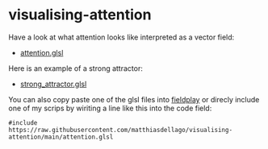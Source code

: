 # visualising-attention

Have a look at what attention looks like interpreted as a vector field:

- [attention.glsl](https://anvaka.github.io/fieldplay/?dt=0.0009&fo=0.996&dp=0.00109999999999999&cm=3&cx=0.09494999999999987&cy=1.3819999999999997&w=26.997500000000002&h=26.997500000000002&vf=%2F%2F%20Visualising%20the%20field%20that%203%20attention%20vectors%20create%20in%202d%0A%2F%2F%20Play%20with%20the%20parameters%20and%20see%20what%20happens!%0A%2F%2F%20Check%20out%20more%20visualisations%20at%20github.com%2Fmatthiasdellago%2Fvisualising-attention%0A%0Avec2%20attention%28vec2%20p%29%20%7B%0A%20%20%0A%20%20%2F%2F%20init%20v%0A%20%20vec2%20v%20%3D%20vec2%280.%2C%200.%29%3B%0A%20%20%0A%20%20%2F%2F%20scale%20defined%20separately%20to%20easily%20change%20it.%20Try%20it!%0A%20%20float%20scale%20%3D%203.%3B%0A%20%20%0A%20%20%2F%2Fdefine%20attention%20vectors%0A%20%20vec2%20f1%20%3D%20scale%20*%20vec2%280.%2C1.5%29%3B%0A%20%20vec2%20f2%20%3D%20scale%20*%20vec2%281.%2C0.%29%3B%0A%20%20vec2%20f3%20%3D%20scale%20*%20vec2%28-1.5%2C0%29%3B%0A%0A%20%20%2F%2F%20calc%20projections%20-%3E%20weights%0A%20%20float%20w1%20%3D%20dot%28p%2Cf1%29%3B%0A%20%20float%20w2%20%3D%20dot%28p%2Cf2%29%3B%0A%20%20float%20w3%20%3D%20dot%28p%2Cf3%29%3B%0A%0A%20%20%2F%2F%20softmax%0A%20%20float%20sum%20%3D%20exp%28w1%29%2Bexp%28w2%29%2Bexp%28w3%29%3B%0A%20%20w1%20%3D%20exp%28w1%29%2Fsum%3B%0A%20%20w2%20%3D%20exp%28w2%29%2Fsum%3B%0A%20%20w3%20%3D%20exp%28w3%29%2Fsum%3B%0A%0A%20%20%2F%2F%20linear%20combination%0A%20%20vec2%20new_p%20%3D%20w1*f1%20%2B%20w2*f2%20%2B%20w3*f3%3B%0A%20%20%0A%20%20%2F%2F%20calc%20delta%20of%20p%0A%20%20v%20%3D%20new_p%20-%20p%3B%0A%0A%20%20return%20v%3B%0A%7D%0A%0Avec2%20get_velocity%28vec2%20p%29%7B%0A%20%20%2F%2F%20get%20p.x%20and%20p.y%2C%20the%20current%20coordinates%0A%20%20%2F%2F%20return%20v.x%20and%20v.y%2C%20the%20velocity%20at%20point%20p%0A%20%20return%20attention%28p%29%3B%0A%7D&code=%2F%2F%20Visualising%20the%20field%20that%203%20attention%20vectors%20create%20in%202d%0A%2F%2F%20Play%20with%20the%20parameters%20and%20see%20what%20happens!%0A%2F%2F%20Check%20out%20more%20visualisations%20at%20github.com%2Fmatthiasdellago%2Fvisualising-attention%0A%0Avec2%20attention%28vec2%20p%29%20%7B%0A%20%20%0A%20%20%2F%2F%20init%20v%0A%20%20vec2%20v%20%3D%20vec2%280.%2C%200.%29%3B%0A%20%20%0A%20%20%2F%2F%20scale%20defined%20separately%20to%20easily%20change%20it.%20Try%20it!%0A%20%20float%20scale%20%3D%203.%3B%0A%20%20%0A%20%20%2F%2Fdefine%20attention%20vectors%0A%20%20vec2%20f1%20%3D%20scale%20*%20vec2%280.%2C1.5%29%3B%0A%20%20vec2%20f2%20%3D%20scale%20*%20vec2%281.%2C0.%29%3B%0A%20%20vec2%20f3%20%3D%20scale%20*%20vec2%28-1.5%2C0%29%3B%0A%0A%20%20%2F%2F%20calc%20projections%20-%3E%20weights%0A%20%20float%20w1%20%3D%20dot%28p%2Cf1%29%3B%0A%20%20float%20w2%20%3D%20dot%28p%2Cf2%29%3B%0A%20%20float%20w3%20%3D%20dot%28p%2Cf3%29%3B%0A%0A%20%20%2F%2F%20softmax%0A%20%20float%20sum%20%3D%20exp%28w1%29%2Bexp%28w2%29%2Bexp%28w3%29%3B%0A%20%20w1%20%3D%20exp%28w1%29%2Fsum%3B%0A%20%20w2%20%3D%20exp%28w2%29%2Fsum%3B%0A%20%20w3%20%3D%20exp%28w3%29%2Fsum%3B%0A%0A%20%20%2F%2F%20linear%20combination%0A%20%20vec2%20new_p%20%3D%20w1*f1%20%2B%20w2*f2%20%2B%20w3*f3%3B%0A%20%20%0A%20%20%2F%2F%20calc%20delta%20of%20p%0A%20%20v%20%3D%20new_p%20-%20p%3B%0A%0A%20%20return%20v%3B%0A%7D%0A%0Avec2%20get_velocity%28vec2%20p%29%7B%0A%20%20%2F%2F%20get%20p.x%20and%20p.y%2C%20the%20current%20coordinates%0A%20%20%2F%2F%20return%20v.x%20and%20v.y%2C%20the%20velocity%20at%20point%20p%0A%20%20return%20attention%28p%29%3B%0A%7D&pc=90000)

Here is an example of a strong attractor:

- [strong_attractor.glsl](https://anvaka.github.io/fieldplay/?dt=0.0009&fo=0.996&dp=0.00109999999999999&cm=3&cx=-1.306&cy=0.17805000000000026&w=25.666400000000003&h=25.666400000000003&vf=%2F%2F%20Domonstration%20a%20strong%20attractor.%0A%2F%2F%20One%20attention%20vector%20%20is%20stationay%20at%20%286%2C0%29.%0A%2F%2F%20Another%20is%20orbiting%20the%20origin%20with%20a%20radius%20of%203.%0A%2F%2F%20When%20close%20to%20the%20larger%20attention%20vector%20the%20smaller%20vectors%20field%20is%20eclipsed%2C%0A%2F%2F%20and%20it%20no%20longer%20forms%20it%27s%20own%20attractor.%0A%2F%2F%20The%20particle%20colour%20depends%20on%20the%20direction%20of%20its%20velocity%2C%0A%2F%2F%20so%20an%20attrator%20%28i.e.%20a%20point%20where%20particles%20converge%29%20is%20easily%20identifiable%20because%20all%20colours%20meet%20there.%0A%2F%2F%20Play%20with%20the%20parameters%20and%20see%20what%20happens!%0A%2F%2F%20Check%20out%20more%20visualisations%20at%20github.com%2Fmatthiasdellago%2Fvisualising-attention%0A%0Avec2%20attention%28vec2%20p%29%20%7B%0A%20%20%0A%20%20%2F%2F%20init%20v%0A%20%20vec2%20v%20%3D%20vec2%280.%2C%200.%29%3B%0A%20%20%0A%20%20%2F%2F%20scale%20defined%20separately%20to%20easily%20change%20it.%20Try%20it!%0A%20%20float%20scale%20%3D%203.%3B%0A%20%20%0A%20%20%2F%2F%20using%20frame%20counter%20to%20create%20oscillating%20movement.%0A%20%20float%20freq%20%3D%200.0005%3B%0A%20%20float%20amplitude%20%3D%202.%3B%0A%20%20float%20osc%20%3D%20amplitude*fract%28frame*freq%29%3B%0A%20%20%0A%20%20%2F%2Fdefine%20attention%20vectors%0A%20%20vec2%20f1%20%3D%20scale%20*%20vec2%282.%2C0.%29%3B%0A%20%20vec2%20f2%20%3D%20scale%20*%20vec2%28cos%282.*3.14*osc%29%2Csin%282.*3.14*osc%29%29%3B%0A%0A%20%20%2F%2F%20calc%20projections%20-%3E%20weights%0A%20%20float%20w1%20%3D%20dot%28p%2Cf1%29%3B%0A%20%20float%20w2%20%3D%20dot%28p%2Cf2%29%3B%0A%0A%20%20%2F%2F%20softmax%0A%20%20float%20sum%20%3D%20exp%28w1%29%2Bexp%28w2%29%3B%0A%20%20w1%20%3D%20exp%28w1%29%2Fsum%3B%0A%20%20w2%20%3D%20exp%28w2%29%2Fsum%3B%0A%0A%20%20%2F%2F%20linear%20combination%0A%20%20vec2%20new_p%20%3D%20w1*f1%20%2B%20w2*f2%3B%0A%20%20%0A%20%20%2F%2F%20calc%20delta%20of%20p%0A%20%20v%20%3D%20new_p%20-%20p%3B%0A%0A%20%20return%20v%3B%0A%7D%0A%0Avec2%20get_velocity%28vec2%20p%29%7B%0A%20%20%2F%2F%20get%20p.x%20and%20p.y%2C%20the%20current%20coordinates%0A%20%20%2F%2F%20return%20v.x%20and%20v.y%2C%20the%20velocity%20at%20point%20p%0A%20%20return%20attention%28p%29%3B%0A%7D&code=%2F%2F%20Domonstration%20a%20strong%20attractor.%0A%2F%2F%20One%20attention%20vector%20%20is%20stationay%20at%20%286%2C0%29.%0A%2F%2F%20Another%20is%20orbiting%20the%20origin%20with%20a%20radius%20of%203.%0A%2F%2F%20When%20close%20to%20the%20larger%20attention%20vector%20the%20smaller%20vectors%20field%20is%20eclipsed%2C%0A%2F%2F%20and%20it%20no%20longer%20forms%20it%27s%20own%20attractor.%0A%2F%2F%20The%20particle%20colour%20depends%20on%20the%20direction%20of%20its%20velocity%2C%0A%2F%2F%20so%20an%20attrator%20%28i.e.%20a%20point%20where%20particles%20converge%29%20is%20easily%20identifiable%20because%20all%20colours%20meet%20there.%0A%2F%2F%20Play%20with%20the%20parameters%20and%20see%20what%20happens!%0A%2F%2F%20Check%20out%20more%20visualisations%20at%20github.com%2Fmatthiasdellago%2Fvisualising-attention%0A%0Avec2%20attention%28vec2%20p%29%20%7B%0A%20%20%0A%20%20%2F%2F%20init%20v%0A%20%20vec2%20v%20%3D%20vec2%280.%2C%200.%29%3B%0A%20%20%0A%20%20%2F%2F%20scale%20defined%20separately%20to%20easily%20change%20it.%20Try%20it!%0A%20%20float%20scale%20%3D%203.%3B%0A%20%20%0A%20%20%2F%2F%20using%20frame%20counter%20to%20create%20oscillating%20movement.%0A%20%20float%20freq%20%3D%200.0005%3B%0A%20%20float%20amplitude%20%3D%202.%3B%0A%20%20float%20osc%20%3D%20amplitude*fract%28frame*freq%29%3B%0A%20%20%0A%20%20%2F%2Fdefine%20attention%20vectors%0A%20%20vec2%20f1%20%3D%20scale%20*%20vec2%282.%2C0.%29%3B%0A%20%20vec2%20f2%20%3D%20scale%20*%20vec2%28cos%282.*3.14*osc%29%2Csin%282.*3.14*osc%29%29%3B%0A%0A%20%20%2F%2F%20calc%20projections%20-%3E%20weights%0A%20%20float%20w1%20%3D%20dot%28p%2Cf1%29%3B%0A%20%20float%20w2%20%3D%20dot%28p%2Cf2%29%3B%0A%0A%20%20%2F%2F%20softmax%0A%20%20float%20sum%20%3D%20exp%28w1%29%2Bexp%28w2%29%3B%0A%20%20w1%20%3D%20exp%28w1%29%2Fsum%3B%0A%20%20w2%20%3D%20exp%28w2%29%2Fsum%3B%0A%0A%20%20%2F%2F%20linear%20combination%0A%20%20vec2%20new_p%20%3D%20w1*f1%20%2B%20w2*f2%3B%0A%20%20%0A%20%20%2F%2F%20calc%20delta%20of%20p%0A%20%20v%20%3D%20new_p%20-%20p%3B%0A%0A%20%20return%20v%3B%0A%7D%0A%0Avec2%20get_velocity%28vec2%20p%29%7B%0A%20%20%2F%2F%20get%20p.x%20and%20p.y%2C%20the%20current%20coordinates%0A%20%20%2F%2F%20return%20v.x%20and%20v.y%2C%20the%20velocity%20at%20point%20p%0A%20%20return%20attention%28p%29%3B%0A%7D&pc=90000)


You can also copy paste one of the glsl files into [fieldplay](https://anvaka.github.io/fieldplay) or direcly include one of my scrips by wiriting a line like this into the code field:

```
#include https://raw.githubusercontent.com/matthiasdellago/visualising-attention/main/attention.glsl
```
